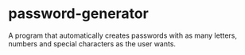 # password-generator
A program that automatically creates passwords with as many letters, numbers and special characters as the user wants.
